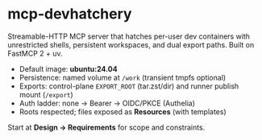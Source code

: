 # mcp-devhatchery

Streamable-HTTP MCP server that hatches per-user dev containers with unrestricted shells, persistent workspaces, and dual export paths. Built on FastMCP 2 + uv.

- Default image: **ubuntu:24.04**
- Persistence: named volume at `/work` (transient tmpfs optional)
- Exports: control-plane `EXPORT_ROOT` (tar.zst/dir) and runner publish mount (`/export`)
- Auth ladder: none → Bearer → OIDC/PKCE (Authelia)
- Roots respected; files exposed as **Resources** (with templates)

Start at **Design → Requirements** for scope and constraints.
